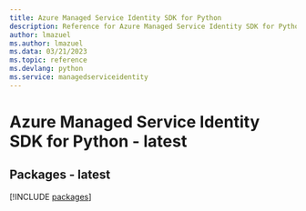```yaml
---
title: Azure Managed Service Identity SDK for Python
description: Reference for Azure Managed Service Identity SDK for Python
author: lmazuel
ms.author: lmazuel
ms.data: 03/21/2023
ms.topic: reference
ms.devlang: python
ms.service: managedserviceidentity
---
```

# Azure Managed Service Identity SDK for Python - latest
## Packages - latest
[!INCLUDE [packages](managed-service-identity-index.md)]